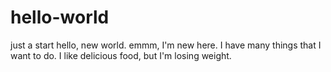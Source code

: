 # hello-world
just a start
hello, new world. emmm, I'm new here.
I have many things that I want to do.
I like delicious food, but I'm losing weight.
